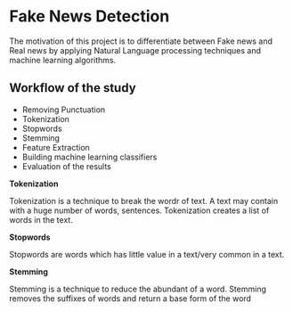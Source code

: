 # Fake News Detection

The motivation of this project is to differentiate between Fake news and Real news by applying Natural Language processing techniques and machine learning algorithms.

## Workflow of the study
- Removing Punctuation 
- Tokenization
- Stopwords
- Stemming
- Feature Extraction
- Building machine learning classifiers
- Evaluation of the results

**Tokenization**

Tokenization is a technique to break the wordr of text. A text may contain with a huge number of words, sentences. Tokenization creates a list of words in the text.

**Stopwords**

Stopwords are words which has little value in a text/very common in a text.

**Stemming**

Stemming is a technique to reduce the abundant of a word. Stemming removes the suffixes of words and return a base form of the word

